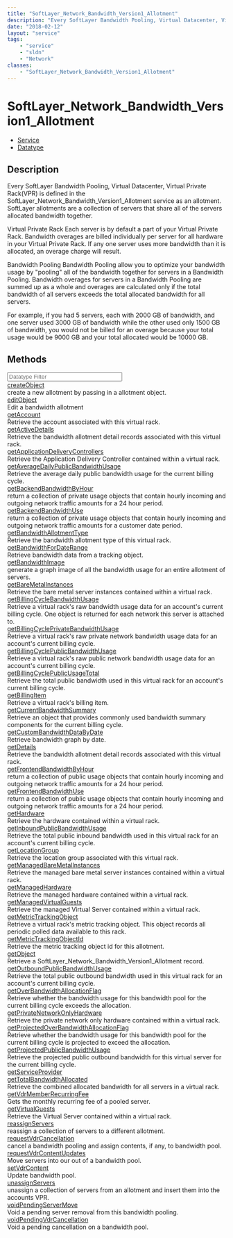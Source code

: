 ```yaml
---
title: "SoftLayer_Network_Bandwidth_Version1_Allotment"
description: "Every SoftLayer Bandwidth Pooling, Virtual Datacenter, Virtual Private Rack(VPR) is defined in the SoftLayer_Network_Ban... "
date: "2018-02-12"
layout: "service"
tags:
    - "service"
    - "sldn"
    - "Network"
classes:
    - "SoftLayer_Network_Bandwidth_Version1_Allotment"
---
```

# SoftLayer_Network_Bandwidth_Version1_Allotment
<div id='service-datatype'>
    <ul id='sldn-reference-tabs'>
    <li id='service'> <a href='/reference/services/SoftLayer_Network_Bandwidth_Version1_Allotment' >Service</a></li>    <li id='datatype'> <a href='/reference/datatypes/SoftLayer_Network_Bandwidth_Version1_Allotment' >Datatype</a></li>
    </ul>
</div>

## Description
Every SoftLayer Bandwidth Pooling, Virtual Datacenter, Virtual Private Rack(VPR) is defined in the SoftLayer_Network_Bandwidth_Version1_Allotment service as an allotment. SoftLayer allotments are a collection of servers that share all of the servers allocated bandwidth together. 

Virtual Private Rack Each server is by default a part of your Virtual Private Rack. Bandwidth overages are billed individually per server for all hardware in your Virtual Private Rack. If any one server uses more bandwidth than it is allocated, an overage charge will result. 

Bandwidth Pooling Bandwidth Pooling allow you to optimize your bandwidth usage by "pooling" all of the bandwidth together for servers in a Bandwidth Pooling. Bandwidth overages for servers in a Bandwidth Pooling are summed up as a whole and overages are calculated only if the total bandwidth of all servers exceeds the total allocated bandwidth for all servers. 

For example, if you had 5 servers, each with 2000 GB of bandwidth, and one server used 3000 GB of bandwidth while the other used only 1500 GB of bandwidth, you would not be billed for an overage because your total usage would be 9000 GB and your total allocated would be 10000 GB. 
        
        
<div id="properties" class="content">
    <h2>Methods</h2>
    <div class="view-filters">
        <div class="clearfix">
            <div class="search-input-box">
                <input placeholder="Datatype Filter" onkeyup="titleSearch(inputId='edit-combine', divId='method-div', elementClass='method-row')" 
                    type="text" id="edit-combine" value="" size="30" maxlength="128" class="form-text">
            </div>
        </div>
    </div>
    <div id="method-div">
            <div class="method-row">
                        <span class='view-field-title'><a href='/reference/services/SoftLayer_Network_Bandwidth_Version1_Allotment/createObject'> createObject</a> </span>
            <div class='views-field-body'>create a new allotment by passing in a allotment object.</div>
        </div>
            <div class="method-row">
                        <span class='view-field-title'><a href='/reference/services/SoftLayer_Network_Bandwidth_Version1_Allotment/editObject'> editObject</a> </span>
            <div class='views-field-body'>Edit a bandwidth allotment</div>
        </div>
            <div class="method-row">
                        <span class='view-field-title'><a href='/reference/services/SoftLayer_Network_Bandwidth_Version1_Allotment/getAccount'> getAccount</a> </span>
            <div class='views-field-body'>Retrieve the account associated with this virtual rack.</div>
        </div>
            <div class="method-row">
                        <span class='view-field-title'><a href='/reference/services/SoftLayer_Network_Bandwidth_Version1_Allotment/getActiveDetails'> getActiveDetails</a> </span>
            <div class='views-field-body'>Retrieve the bandwidth allotment detail records associated with this virtual rack.</div>
        </div>
            <div class="method-row">
                        <span class='view-field-title'><a href='/reference/services/SoftLayer_Network_Bandwidth_Version1_Allotment/getApplicationDeliveryControllers'> getApplicationDeliveryControllers</a> </span>
            <div class='views-field-body'>Retrieve the Application Delivery Controller contained within a virtual rack.</div>
        </div>
            <div class="method-row">
                        <span class='view-field-title'><a href='/reference/services/SoftLayer_Network_Bandwidth_Version1_Allotment/getAverageDailyPublicBandwidthUsage'> getAverageDailyPublicBandwidthUsage</a> </span>
            <div class='views-field-body'>Retrieve the average daily public bandwidth usage for the current billing cycle.</div>
        </div>
            <div class="method-row">
                        <span class='view-field-title'><a href='/reference/services/SoftLayer_Network_Bandwidth_Version1_Allotment/getBackendBandwidthByHour'> getBackendBandwidthByHour</a> </span>
            <div class='views-field-body'>return a collection of private usage objects that contain hourly incoming and outgoing network traffic amounts for a 24 hour period. </div>
        </div>
            <div class="method-row">
                        <span class='view-field-title'><a href='/reference/services/SoftLayer_Network_Bandwidth_Version1_Allotment/getBackendBandwidthUse'> getBackendBandwidthUse</a> </span>
            <div class='views-field-body'>return a collection of private usage objects that contain hourly incoming and outgoing network traffic amounts for a customer date period. </div>
        </div>
            <div class="method-row">
                        <span class='view-field-title'><a href='/reference/services/SoftLayer_Network_Bandwidth_Version1_Allotment/getBandwidthAllotmentType'> getBandwidthAllotmentType</a> </span>
            <div class='views-field-body'>Retrieve the bandwidth allotment type of this virtual rack.</div>
        </div>
            <div class="method-row">
                        <span class='view-field-title'><a href='/reference/services/SoftLayer_Network_Bandwidth_Version1_Allotment/getBandwidthForDateRange'> getBandwidthForDateRange</a> </span>
            <div class='views-field-body'>Retrieve bandwidth data from a tracking object.</div>
        </div>
            <div class="method-row">
                        <span class='view-field-title'><a href='/reference/services/SoftLayer_Network_Bandwidth_Version1_Allotment/getBandwidthImage'> getBandwidthImage</a> </span>
            <div class='views-field-body'>generate a graph image of all the bandwidth usage for an entire allotment of servers.</div>
        </div>
            <div class="method-row">
                        <span class='view-field-title'><a href='/reference/services/SoftLayer_Network_Bandwidth_Version1_Allotment/getBareMetalInstances'> getBareMetalInstances</a> </span>
            <div class='views-field-body'>Retrieve the bare metal server instances contained within a virtual rack.</div>
        </div>
            <div class="method-row">
                        <span class='view-field-title'><a href='/reference/services/SoftLayer_Network_Bandwidth_Version1_Allotment/getBillingCycleBandwidthUsage'> getBillingCycleBandwidthUsage</a> </span>
            <div class='views-field-body'>Retrieve a virtual rack's raw bandwidth usage data for an account's current billing cycle. One object is returned for each network this server is attached to.</div>
        </div>
            <div class="method-row">
                        <span class='view-field-title'><a href='/reference/services/SoftLayer_Network_Bandwidth_Version1_Allotment/getBillingCyclePrivateBandwidthUsage'> getBillingCyclePrivateBandwidthUsage</a> </span>
            <div class='views-field-body'>Retrieve a virtual rack's raw private network bandwidth usage data for an account's current billing cycle.</div>
        </div>
            <div class="method-row">
                        <span class='view-field-title'><a href='/reference/services/SoftLayer_Network_Bandwidth_Version1_Allotment/getBillingCyclePublicBandwidthUsage'> getBillingCyclePublicBandwidthUsage</a> </span>
            <div class='views-field-body'>Retrieve a virtual rack's raw public network bandwidth usage data for an account's current billing cycle.</div>
        </div>
            <div class="method-row">
                        <span class='view-field-title'><a href='/reference/services/SoftLayer_Network_Bandwidth_Version1_Allotment/getBillingCyclePublicUsageTotal'> getBillingCyclePublicUsageTotal</a> </span>
            <div class='views-field-body'>Retrieve the total public bandwidth used in this virtual rack for an account's current billing cycle.</div>
        </div>
            <div class="method-row">
                        <span class='view-field-title'><a href='/reference/services/SoftLayer_Network_Bandwidth_Version1_Allotment/getBillingItem'> getBillingItem</a> </span>
            <div class='views-field-body'>Retrieve a virtual rack's billing item.</div>
        </div>
            <div class="method-row">
                        <span class='view-field-title'><a href='/reference/services/SoftLayer_Network_Bandwidth_Version1_Allotment/getCurrentBandwidthSummary'> getCurrentBandwidthSummary</a> </span>
            <div class='views-field-body'>Retrieve an object that provides commonly used bandwidth summary components for the current billing cycle.</div>
        </div>
            <div class="method-row">
                        <span class='view-field-title'><a href='/reference/services/SoftLayer_Network_Bandwidth_Version1_Allotment/getCustomBandwidthDataByDate'> getCustomBandwidthDataByDate</a> </span>
            <div class='views-field-body'>Retrieve bandwidth graph by date.</div>
        </div>
            <div class="method-row">
                        <span class='view-field-title'><a href='/reference/services/SoftLayer_Network_Bandwidth_Version1_Allotment/getDetails'> getDetails</a> </span>
            <div class='views-field-body'>Retrieve the bandwidth allotment detail records associated with this virtual rack.</div>
        </div>
            <div class="method-row">
                        <span class='view-field-title'><a href='/reference/services/SoftLayer_Network_Bandwidth_Version1_Allotment/getFrontendBandwidthByHour'> getFrontendBandwidthByHour</a> </span>
            <div class='views-field-body'>return a collection of public usage objects that contain hourly incoming and outgoing network traffic amounts for a 24 hour period. </div>
        </div>
            <div class="method-row">
                        <span class='view-field-title'><a href='/reference/services/SoftLayer_Network_Bandwidth_Version1_Allotment/getFrontendBandwidthUse'> getFrontendBandwidthUse</a> </span>
            <div class='views-field-body'>return a collection of public usage objects that contain hourly incoming and outgoing network traffic amounts for a 24 hour period. </div>
        </div>
            <div class="method-row">
                        <span class='view-field-title'><a href='/reference/services/SoftLayer_Network_Bandwidth_Version1_Allotment/getHardware'> getHardware</a> </span>
            <div class='views-field-body'>Retrieve the hardware contained within a virtual rack.</div>
        </div>
            <div class="method-row">
                        <span class='view-field-title'><a href='/reference/services/SoftLayer_Network_Bandwidth_Version1_Allotment/getInboundPublicBandwidthUsage'> getInboundPublicBandwidthUsage</a> </span>
            <div class='views-field-body'>Retrieve the total public inbound bandwidth used in this virtual rack for an account's current billing cycle.</div>
        </div>
            <div class="method-row">
                        <span class='view-field-title'><a href='/reference/services/SoftLayer_Network_Bandwidth_Version1_Allotment/getLocationGroup'> getLocationGroup</a> </span>
            <div class='views-field-body'>Retrieve the location group associated with this virtual rack.</div>
        </div>
            <div class="method-row">
                        <span class='view-field-title'><a href='/reference/services/SoftLayer_Network_Bandwidth_Version1_Allotment/getManagedBareMetalInstances'> getManagedBareMetalInstances</a> </span>
            <div class='views-field-body'>Retrieve the managed bare metal server instances contained within a virtual rack.</div>
        </div>
            <div class="method-row">
                        <span class='view-field-title'><a href='/reference/services/SoftLayer_Network_Bandwidth_Version1_Allotment/getManagedHardware'> getManagedHardware</a> </span>
            <div class='views-field-body'>Retrieve the managed hardware contained within a virtual rack.</div>
        </div>
            <div class="method-row">
                        <span class='view-field-title'><a href='/reference/services/SoftLayer_Network_Bandwidth_Version1_Allotment/getManagedVirtualGuests'> getManagedVirtualGuests</a> </span>
            <div class='views-field-body'>Retrieve the managed Virtual Server contained within a virtual rack.</div>
        </div>
            <div class="method-row">
                        <span class='view-field-title'><a href='/reference/services/SoftLayer_Network_Bandwidth_Version1_Allotment/getMetricTrackingObject'> getMetricTrackingObject</a> </span>
            <div class='views-field-body'>Retrieve a virtual rack's metric tracking object. This object records all periodic polled data available to this rack.</div>
        </div>
            <div class="method-row">
                        <span class='view-field-title'><a href='/reference/services/SoftLayer_Network_Bandwidth_Version1_Allotment/getMetricTrackingObjectId'> getMetricTrackingObjectId</a> </span>
            <div class='views-field-body'>Retrieve the metric tracking object id for this allotment.</div>
        </div>
            <div class="method-row">
                        <span class='view-field-title'><a href='/reference/services/SoftLayer_Network_Bandwidth_Version1_Allotment/getObject'> getObject</a> </span>
            <div class='views-field-body'>Retrieve a SoftLayer_Network_Bandwidth_Version1_Allotment record.</div>
        </div>
            <div class="method-row">
                        <span class='view-field-title'><a href='/reference/services/SoftLayer_Network_Bandwidth_Version1_Allotment/getOutboundPublicBandwidthUsage'> getOutboundPublicBandwidthUsage</a> </span>
            <div class='views-field-body'>Retrieve the total public outbound bandwidth used in this virtual rack for an account's current billing cycle.</div>
        </div>
            <div class="method-row">
                        <span class='view-field-title'><a href='/reference/services/SoftLayer_Network_Bandwidth_Version1_Allotment/getOverBandwidthAllocationFlag'> getOverBandwidthAllocationFlag</a> </span>
            <div class='views-field-body'>Retrieve whether the bandwidth usage for this bandwidth pool for the current billing cycle exceeds the allocation.</div>
        </div>
            <div class="method-row">
                        <span class='view-field-title'><a href='/reference/services/SoftLayer_Network_Bandwidth_Version1_Allotment/getPrivateNetworkOnlyHardware'> getPrivateNetworkOnlyHardware</a> </span>
            <div class='views-field-body'>Retrieve the private network only hardware contained within a virtual rack.</div>
        </div>
            <div class="method-row">
                        <span class='view-field-title'><a href='/reference/services/SoftLayer_Network_Bandwidth_Version1_Allotment/getProjectedOverBandwidthAllocationFlag'> getProjectedOverBandwidthAllocationFlag</a> </span>
            <div class='views-field-body'>Retrieve whether the bandwidth usage for this bandwidth pool for the current billing cycle is projected to exceed the allocation.</div>
        </div>
            <div class="method-row">
                        <span class='view-field-title'><a href='/reference/services/SoftLayer_Network_Bandwidth_Version1_Allotment/getProjectedPublicBandwidthUsage'> getProjectedPublicBandwidthUsage</a> </span>
            <div class='views-field-body'>Retrieve the projected public outbound bandwidth for this virtual server for the current billing cycle.</div>
        </div>
            <div class="method-row">
                        <span class='view-field-title'><a href='/reference/services/SoftLayer_Network_Bandwidth_Version1_Allotment/getServiceProvider'> getServiceProvider</a> </span>
            <div class='views-field-body'></div>
        </div>
            <div class="method-row">
                        <span class='view-field-title'><a href='/reference/services/SoftLayer_Network_Bandwidth_Version1_Allotment/getTotalBandwidthAllocated'> getTotalBandwidthAllocated</a> </span>
            <div class='views-field-body'>Retrieve the combined allocated bandwidth for all servers in a virtual rack.</div>
        </div>
            <div class="method-row">
                        <span class='view-field-title'><a href='/reference/services/SoftLayer_Network_Bandwidth_Version1_Allotment/getVdrMemberRecurringFee'> getVdrMemberRecurringFee</a> </span>
            <div class='views-field-body'>Gets the monthly recurring fee of a pooled server.</div>
        </div>
            <div class="method-row">
                        <span class='view-field-title'><a href='/reference/services/SoftLayer_Network_Bandwidth_Version1_Allotment/getVirtualGuests'> getVirtualGuests</a> </span>
            <div class='views-field-body'>Retrieve the Virtual Server contained within a virtual rack.</div>
        </div>
            <div class="method-row">
                        <span class='view-field-title'><a href='/reference/services/SoftLayer_Network_Bandwidth_Version1_Allotment/reassignServers'> reassignServers</a> </span>
            <div class='views-field-body'>reassign a collection of servers to a different allotment.</div>
        </div>
            <div class="method-row">
                        <span class='view-field-title'><a href='/reference/services/SoftLayer_Network_Bandwidth_Version1_Allotment/requestVdrCancellation'> requestVdrCancellation</a> </span>
            <div class='views-field-body'>cancel a bandwidth pooling and assign contents, if any, to bandwidth pool.</div>
        </div>
            <div class="method-row">
                        <span class='view-field-title'><a href='/reference/services/SoftLayer_Network_Bandwidth_Version1_Allotment/requestVdrContentUpdates'> requestVdrContentUpdates</a> </span>
            <div class='views-field-body'>Move servers into our out of a bandwidth pool.</div>
        </div>
            <div class="method-row">
                        <span class='view-field-title'><a href='/reference/services/SoftLayer_Network_Bandwidth_Version1_Allotment/setVdrContent'> setVdrContent</a> </span>
            <div class='views-field-body'>Update bandwidth pool.</div>
        </div>
            <div class="method-row">
                        <span class='view-field-title'><a href='/reference/services/SoftLayer_Network_Bandwidth_Version1_Allotment/unassignServers'> unassignServers</a> </span>
            <div class='views-field-body'>unassign a collection of servers from an allotment and insert them into the accounts VPR.</div>
        </div>
            <div class="method-row">
                        <span class='view-field-title'><a href='/reference/services/SoftLayer_Network_Bandwidth_Version1_Allotment/voidPendingServerMove'> voidPendingServerMove</a> </span>
            <div class='views-field-body'>Void a pending server removal from this bandwidth pooling.</div>
        </div>
            <div class="method-row">
                        <span class='view-field-title'><a href='/reference/services/SoftLayer_Network_Bandwidth_Version1_Allotment/voidPendingVdrCancellation'> voidPendingVdrCancellation</a> </span>
            <div class='views-field-body'>Void a pending cancellation on a bandwidth pool.</div>
        </div>
        </div>
</div>

